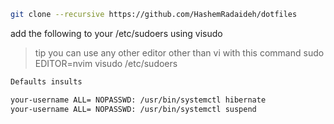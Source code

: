 ```bash
git clone --recursive https://github.com/HashemRadaideh/dotfiles
```

add the following to your /etc/sudoers using visudo
> tip you can use any other editor other than vi with this command
> sudo EDITOR=nvim visudo /etc/sudoers
```bash
Defaults insults

your-username ALL= NOPASSWD: /usr/bin/systemctl hibernate
your-username ALL= NOPASSWD: /usr/bin/systemctl suspend 
```

